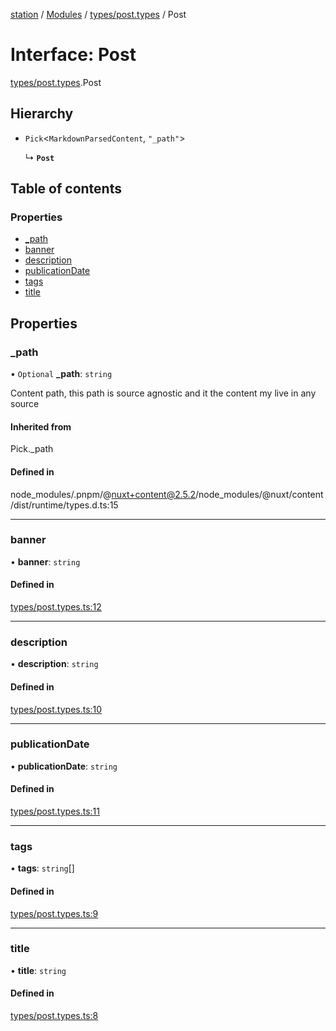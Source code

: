 [station](../README.md) / [Modules](../modules.md) / [types/post.types](../modules/types_post_types.md) / Post

# Interface: Post

[types/post.types](../modules/types_post_types.md).Post

## Hierarchy

- `Pick`<`MarkdownParsedContent`, ``"_path"``\>

  ↳ **`Post`**

## Table of contents

### Properties

- [\_path](types_post_types.Post.md#_path)
- [banner](types_post_types.Post.md#banner)
- [description](types_post_types.Post.md#description)
- [publicationDate](types_post_types.Post.md#publicationdate)
- [tags](types_post_types.Post.md#tags)
- [title](types_post_types.Post.md#title)

## Properties

### \_path

• `Optional` **\_path**: `string`

Content path, this path is source agnostic and it the content my live in any source

#### Inherited from

Pick.\_path

#### Defined in

node_modules/.pnpm/@nuxt+content@2.5.2/node_modules/@nuxt/content/dist/runtime/types.d.ts:15

___

### banner

• **banner**: `string`

#### Defined in

[types/post.types.ts:12](https://github.com/kiotosi/station/blob/f3aa893/types/post.types.ts#L12)

___

### description

• **description**: `string`

#### Defined in

[types/post.types.ts:10](https://github.com/kiotosi/station/blob/f3aa893/types/post.types.ts#L10)

___

### publicationDate

• **publicationDate**: `string`

#### Defined in

[types/post.types.ts:11](https://github.com/kiotosi/station/blob/f3aa893/types/post.types.ts#L11)

___

### tags

• **tags**: `string`[]

#### Defined in

[types/post.types.ts:9](https://github.com/kiotosi/station/blob/f3aa893/types/post.types.ts#L9)

___

### title

• **title**: `string`

#### Defined in

[types/post.types.ts:8](https://github.com/kiotosi/station/blob/f3aa893/types/post.types.ts#L8)
